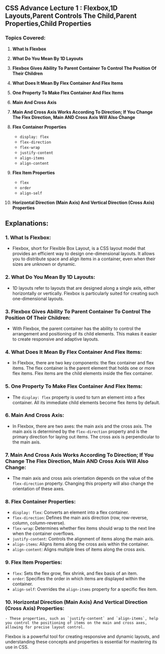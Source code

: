 ## CSS Advance Lecture 1 : Flexbox,1D Layouts,Parent Controls The Child,Parent Properties,Child Properties

### Topics Covered:

1. **What Is Flexbox**
2. **What Do You Mean By 1D Layouts**
3. **Flexbox Gives Ability To Parent Container To Control The Position Of Their Children**
4. **What Does It Mean By Flex Container And Flex Items**
5. **One Property To Make Flex Container And Flex Items**
6. **Main And Cross Axis**
7. **Main And Cross Axis Works According To Direction; If You Change The Flex Direction, Main AND Cross Axis Will Also Change**
8. **Flex Container Properties**
    - `display: flex`
    - `flex-direction`
    - `flex-wrap`
    - `justify-content`
    - `align-items`
    - `align-content`

9. **Flex Item Properties**
    - `flex`
    - `order`
    - `align-self`
10. **Horizontal Direction (Main Axis) And Vertical Direction (Cross Axis) Properties**



## Explanations:

### 1. What Is Flexbox:
   - Flexbox, short for Flexible Box Layout, is a CSS layout model that provides an efficient way to design one-dimensional layouts. It allows you to distribute space and align items in a container, even when their sizes are unknown or dynamic.

### 2. What Do You Mean By 1D Layouts:
   - 1D layouts refer to layouts that are designed along a single axis, either horizontally or vertically. Flexbox is particularly suited for creating such one-dimensional layouts.

### 3. Flexbox Gives Ability To Parent Container To Control The Position Of Their Children:
   - With Flexbox, the parent container has the ability to control the arrangement and positioning of its child elements. This makes it easier to create responsive and adaptive layouts.

### 4. What Does It Mean By Flex Container And Flex Items:
   - In Flexbox, there are two key components: the flex container and flex items. The flex container is the parent element that holds one or more flex items. Flex items are the child elements inside the flex container.

### 5. One Property To Make Flex Container And Flex Items:
   - The `display: flex` property is used to turn an element into a flex container. All its immediate child elements become flex items by default.

### 6. Main And Cross Axis:
   - In Flexbox, there are two axes: the main axis and the cross axis. The main axis is determined by the `flex-direction` property and is the primary direction for laying out items. The cross axis is perpendicular to the main axis.

### 7. Main And Cross Axis Works According To Direction; If You Change The Flex Direction, Main AND Cross Axis Will Also Change:
   - The main axis and cross axis orientation depends on the value of the `flex-direction` property. Changing this property will also change the orientation of these axes.

### 8. Flex Container Properties:
   - `display: flex`: Converts an element into a flex container.
   - `flex-direction`: Defines the main axis direction (row, row-reverse, column, column-reverse).
   - `flex-wrap`: Determines whether flex items should wrap to the next line when the container overflows.
   - `justify-content`: Controls the alignment of items along the main axis.
   - `align-items`: Aligns items along the cross axis within the container.
   - `align-content`: Aligns multiple lines of items along the cross axis.

### 9. Flex Item Properties:
   - `flex`: Sets the flex grow, flex shrink, and flex basis of an item.
   - `order`: Specifies the order in which items are displayed within the container.
   - `align-self`: Overrides the `align-items` property for a specific flex item.

### 10. Horizontal Direction (Main Axis) And Vertical Direction (Cross Axis) Properties:
    - These properties, such as `justify-content` and `align-items`, help you control the positioning of items on the main and cross axes, allowing for precise layout control.

Flexbox is a powerful tool for creating responsive and dynamic layouts, and understanding these concepts and properties is essential for mastering its use in CSS.